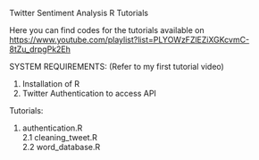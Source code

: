 Twitter Sentiment Analysis R Tutorials  
  
Here you can find codes for the tutorials available on https://www.youtube.com/playlist?list=PLYOWzFZlEZiXGKcvmC-8tZu_drpgPk2Eh  

SYSTEM REQUIREMENTS:  (Refer to my first tutorial video)  
  
1. Installation of R  
2. Twitter Authentication to access API    
  
Tutorials:  
1.  authentication.R    
2.1 cleaning_tweet.R  
2.2 word_database.R  
